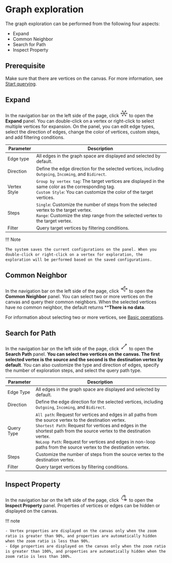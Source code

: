 # Graph exploration

The graph exploration can be performed from the following four aspects:

- Expand
- Common Neighbor
- Search for Path
- Inspect Property

<!-- 
![query_exploration](figs/exploration_query.gif) -->

## Prerequisite

Make sure that there are vertices on the canvas. For more information, see [Start querying](ex-ug-query-exploration.md).

## Expand

In the navigation bar on the left side of the page, click ![expand](figs/nav-expand.png) to open the **Expand** panel. You can double-click on a vertex or right-click to select multiple vertices for expansion. On the panel, you can edit edge types, select the direction of edges, change the color of vertices, custom steps, and add filtering conditions. 

| Parameter     | Description                                                         |
| -------- | ------------------------------------------------------------ |
| Edge type   | All edges in the graph space are displayed and selected by default.                           |
| Direction     | Define the edge direction for the selected vertices, including `Outgoing`, `Incoming`, and `Bidirect`. |
| Vertex Style | `Group by vertex tag`: The target vertices are displayed in the same color as the corresponding tag.<br />`Custom Style`: You can customize the color of the target vertices. |
| Steps     | `Single`: Customize the number of steps from the selected vertex to the target vertex.<br />`Range`: Customize the step range from the selected vertex to the target vertex.  |
| Filter | Query target vertices by filtering conditions.                                      |

!!! Note

    The system saves the current configurations on the panel. When you double-click or right-click on a vertex for exploration, the exploration will be performed based on the saved configurations.


## Common Neighbor

In the navigation bar on the left side of the page, click ![commonneighbor](figs/nav-commonNeighbor.png) to open the **Common Neighbor** panel. You can select two or more vertices on the canvas and query their common neighbors. When the selected vertices have no common neighbor, the default returns ****There is no data**.

For information about selecting two or more vertices, see [Basic operations](ex-ug-shortcuts.md).

## Search for Path

In the navigation bar on the left side of the page, click ![findpath](figs/nav-findPath.png) to open the **Search Path** panel. **You can select two vertices on the canvas. The first selected vertex is the source and the second is the destination vertex by default**. You can also customize the type and direction of edges, specify the number of exploration steps, and select the query path type.

| Parameter     | Description                                                         |
| -------- | ------------------------------------------------------------ |
| Edge Type   | All edges in the graph space are displayed and selected by default.                            |
| Direction     | Define the edge direction for the selected vertices, including `Outgoing`, `Incoming`, and `Bidirect`. |
| Query Type | `All path`: Request for vertices and edges in all paths from the source vertex to the destination vertex.<br />`Shortest Path`: Request for vertices and edges in the shortest path from the source vertex to the destination vertex.<br />`NoLoop Path`: Request for vertices and edges in non-loop paths from the source vertex to the destination vertex. |
| Steps | Customize the number of steps from the source vertex to the destination vertex.                                   |
| Filter | Query target vertices by filtering conditions.                                     |

## Inspect Property

In the navigation bar on the left side of the page, click ![propertyview](figs/nav-propertyView.png) to open the **Inspect Property** panel. Properties of vertices or edges can be hidden or displayed on the canvas.

!!! note

    - Vertex properties are displayed on the canvas only when the zoom ratio is greater than 90%, and properties are automatically hidden when the zoom ratio is less than 90%.
    - Edge properties are displayed on the canvas only when the zoom ratio is greater than 100%, and properties are automatically hidden when the zoom ratio is less than 100%.